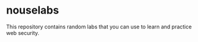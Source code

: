 # nouselabs

This repository contains random labs that you can use to learn and practice web security.